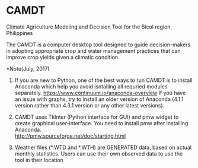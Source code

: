 # CAMDT
Climate Agriculture Modeling and Decision Tool for the Bicol region, Philippines

The CAMDT is a computer desktop tool designed to guide decision-makers in adopting appropriate crop and water management practices that can improve crop yields given a climatic condition.

*Note(July, 2017)
1) If you are new to Python, one of the best ways to run CAMDT is to install Anaconda which help you avoid isntalling all requried modules separately.
https://www.continuum.io/anaconda-overview
If you have an issue with graphs, try to install an older version of Anaconda (4.1.1 version rather than 4.3.1 version or any other latest versions).

2) CAMDT uses TkInter (Python interface for GUI) and pmw widget to create graphical user-interface. You need to install pmw after installing Anaconda.  
http://pmw.sourceforge.net/doc/starting.html 

3) Weather files (*.WTD and *.WTH) are GENERATED data, based on actual monthly statistics. Users can use their own observed data to use the tool in their location

